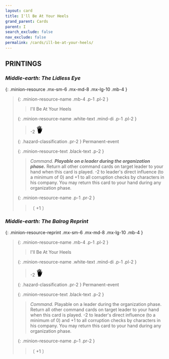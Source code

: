 ```yaml
---
layout: card
title: I'll Be At Your Heels
grand_parent: Cards
parent: I
search_exclude: false
nav_exclude: false
permalink: /cards/ill-be-at-your-heels/
---
```


## PRINTINGS


### _Middle-earth: The Lidless Eye_

{: .minion-resource .mx-sm-6 .mx-md-8 .mx-lg-10 .mb-4 }
> {: .minion-resource-name .mb-4 .p-1 .pl-2 }
> > <div class="hazard-mp"></div>
> > <div class="card-name">I'll Be At Your Heels</div>
>
> {: .minion-resource-name .white-text .mind-di .p-1 .pl-2 }
> > -2 ![](/assets/images/di.svg)
>
> {: .hazard-classification .pr-2 }
> Permanent-event
>
> {: .minion-resource-text .black-text .p-2 }
> > _Command._ ***Playable on a leader during the organization phase.*** Return all other command cards on target leader to your hand when this card is played. -2 to leader's direct influence (to a minimum of 0) and +1 to all corruption checks by characters in his company. You may return this card to your hand during any organization phase. 
> 
> {: .minion-resource-name .p-1 .pr-2 }
> > <div class="card-shield"></div>
> > <div class="card-corruption-white">〔 +1 〕</div>

### _Middle-earth: The Balrog Reprint_

{: .minion-resource-reprint .mx-sm-6 .mx-md-8 .mx-lg-10 .mb-4 }
> {: .minion-resource-name .mb-4 .p-1 .pl-2 }
> > <div class="hazard-mp"></div>
> > <div class="card-name">I'll Be At Your Heels</div>
>
> {: .minion-resource-name .white-text .mind-di .p-1 .pl-2 }
> > -2 ![](/assets/images/di.svg)
>
> {: .hazard-classification .pr-2 }
> Permanent-event
>
> {: .minion-resource-text .black-text .p-2 }
> > _Command._ Playable on a leader during the organization phase. Return all other command cards on target leader to your hand when this card is played. -2 to leader's direct influence (to a minimum of 0) and +1 to all corruption checks by characters in his company. You may return this card to your hand during any organization phase. 
> 
> {: .minion-resource-name .p-1 .pr-2 }
> > <div class="card-shield"></div>
> > <div class="card-corruption-white">〔 +1 〕</div>
